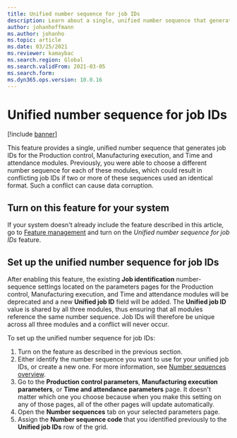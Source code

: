 ```yaml
---
title: Unified number sequence for job IDs
description: Learn about a single, unified number sequence that generates job IDs for the Production control, Manufacturing execution, and Time and attendance modules.
author: johanhoffmann
ms.author: johanho
ms.topic: article
ms.date: 03/25/2021
ms.reviewer: kamaybac
ms.search.region: Global
ms.search.validFrom: 2021-03-05
ms.search.form:
ms.dyn365.ops.version: 10.0.16
---
```


# Unified number sequence for job IDs

[!include [banner](../includes/banner.md)]

This feature provides a single, unified number sequence that generates job IDs for the Production control, Manufacturing execution, and Time and attendance modules. Previously, you were able to choose a different number sequence for each of these modules, which could result in conflicting job IDs if two or more of these sequences used an identical format. Such a conflict can cause data corruption.

## Turn on this feature for your system

If your system doesn't already include the feature described in this article, go to [Feature management](../../fin-ops-core/fin-ops/get-started/feature-management/feature-management-overview.md) and turn on the *Unified number sequence for job IDs* feature.

## Set up the unified number sequence for job IDs

After enabling this feature, the existing **Job identification** number-sequence settings located on the parameters pages for the Production control, Manufacturing execution, and Time and attendance modules will be deprecated and a new **Unified job ID** field will be added. The **Unified job ID** value is shared by all three modules, thus ensuring that all modules reference the same number sequence. Job IDs will therefore be unique across all three modules and a conflict will never occur.

To set up the unified number sequence for job IDs:

1. Turn on the feature as described in the previous section.
1. Either identify the number sequence you want to use for your unified job IDs, or create a new one. For more information, see [Number sequences overview](../../fin-ops-core/fin-ops/organization-administration/number-sequence-overview.md).
1. Go to the **Production control parameters**, **Manufacturing execution parameters**, or **Time and attendance parameters** page. It doesn't matter which one you choose because when you make this setting on any of those pages, all of the other pages will update automatically.
1. Open the **Number sequences** tab on your selected parameters page.
1. Assign the **Number sequence code** that you identified previously to the **Unified job IDs** row of the grid.
